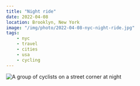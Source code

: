 ```yaml
---
title: "Night ride"
date: 2022-04-08
location: Brooklyn, New York
image: "/img/photo/2022-04-08-nyc-night-ride.jpg"
tags:
    - nyc
    - travel
    - cities
    - usa
    - cycling
---
```


![A group of cyclists on a street corner at night](/img/photo/2022-04-08-nyc-night-ride.jpg)
